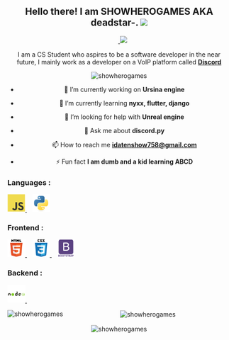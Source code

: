 <h2 align="center">
    Hello there! I am <strong>SHOWHEROGAMES AKA deadstar-</strong>. <img src="https://raw.githubusercontent.com/MartinHeinz/MartinHeinz/master/wave.gif" width="30px">
</h2>
<center>
&nbsp;&nbsp;&nbsp;&nbsp;<a href="https://discord.com/users/839174095727886386">
        <img src="https://lanyard-profile-readme.vercel.app/api/839174095727886386?idleMessage=%22May%20The%20Code%20Be%20With%20you%22&borderRadius=25px">
 </a>
 </center>
 <center>
<p align="center">
    I am a CS Student who aspires to be a software developer in the near future, I mainly work as a developer on a VoIP platform called <strong> <a href="https://discord.com">Discord</a></strong></p>

<p align="center"> <img src="https://komarev.com/ghpvc/?username=showherogames&label=Profile%20views&color=0e75b6&style=flat" alt="showherogames" /> </p>



- 🔭 I’m currently working on **Ursina engine**

- 🌱 I’m currently learning **nyxx, flutter, django**

- 🤝 I’m looking for help with **Unreal engine**

- 💬 Ask me about **discord.py**

- 📫 How to reach me **idatenshow758@gmail.com**

- ⚡ Fun fact **I am dumb and a kid learning ABCD**



<h3 align="left">Languages : </h3>
<p align="left"><a href="https://developer.mozilla.org/en-US/docs/Web/JavaScript" target="_blank" rel="noreferrer"> <img src="https://raw.githubusercontent.com/devicons/devicon/master/icons/javascript/javascript-original.svg" alt="javascript" width="40" height="40"/> </a>
&nbsp;&nbsp;
<a href="https://www.python.org" target="_blank" rel="noreferrer"> <img src="https://raw.githubusercontent.com/devicons/devicon/master/icons/python/python-original.svg" alt="python" width="40" height="40"/> </a> 
</p>



<h3 align="left">Frontend : </h3>
<p align="left">
  <a href="https://www.w3.org/html/" target="_blank" rel="noreferrer"> <img src="https://raw.githubusercontent.com/devicons/devicon/master/icons/html5/html5-original-wordmark.svg" alt="html5" width="40" height="40"/> </a>&nbsp;&nbsp;
   <a href="https://www.w3schools.com/css/" target="_blank" rel="noreferrer"> <img src="https://raw.githubusercontent.com/devicons/devicon/master/icons/css3/css3-original-wordmark.svg" alt="css3" width="40" height="40"/> </a>&nbsp;&nbsp;
   <a href="https://getbootstrap.com" target="_blank" rel="noreferrer"> <img src="https://raw.githubusercontent.com/devicons/devicon/master/icons/bootstrap/bootstrap-plain-wordmark.svg" alt="bootstrap" width="40" height="40"/> </a> 
</p>




<h3 align="left">Backend : </h3>
<p align="left">
<a href="https://nodejs.org" target="_blank" rel="noreferrer"> <img src="https://raw.githubusercontent.com/devicons/devicon/master/icons/nodejs/nodejs-original-wordmark.svg" alt="nodejs" width="40" height="40"/> </a> &nbsp;&nbsp;
</p>




<p><img align="left" src="https://github-readme-stats.vercel.app/api/top-langs?username=showherogames&show_icons=true&locale=en&layout=compact" alt="showherogames" /></p>

<p>&nbsp;<img align="center" src="https://github-readme-stats.vercel.app/api?username=showherogames&show_icons=true&locale=en" alt="showherogames" /></p>

<p><img align="center" src="https://github-readme-streak-stats.herokuapp.com/?user=showherogames&" alt="showherogames" /></p></center>